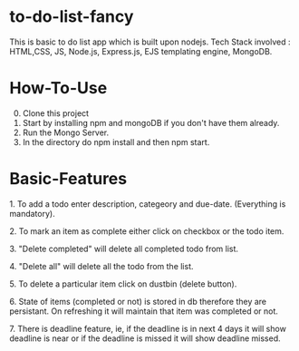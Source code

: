 # to-do-list-fancy
This is basic to do list app which is built upon nodejs. Tech Stack involved : HTML,CSS, JS, Node.js, Express.js, EJS templating engine, MongoDB.

# How-To-Use
0. Clone this project
1. Start by installing npm and mongoDB if you don't have them already.
2. Run the Mongo Server.
3. In the directory do npm install and then npm start.

# Basic-Features

<p>1. To add a todo enter description, categeory and due-date. (Everything is mandatory).</p>
<p>2. To mark an item as complete either click on checkbox or the todo item. </p>
<p>3. "Delete completed" will delete all completed todo from list. </p>
<p>4. "Delete all" will delete all the todo from the list.</p>
<p>5. To delete a particular item click on dustbin (delete button). </p>
<p>6. State of items (completed or not) is stored in db therefore they are persistant. On refreshing it
will maintain that item was completed or not.</p>
<p>7. There is deadline feature, ie, if the deadline is in next 4 days it will show deadline is near or
if the deadline is missed it will show deadline missed.</p>